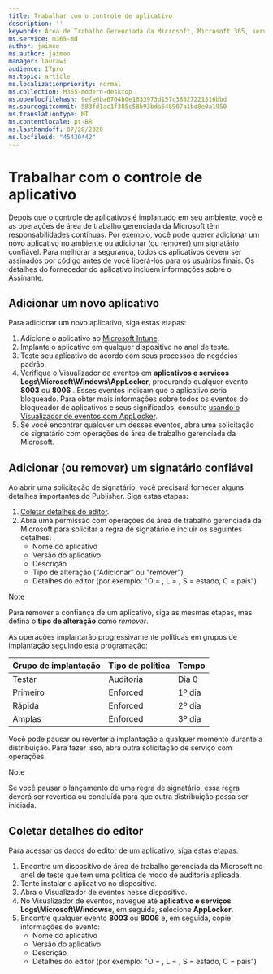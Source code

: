 ```yaml
---
title: Trabalhar com o controle de aplicativo
description: ''
keywords: Área de Trabalho Gerenciada da Microsoft, Microsoft 365, serviço, documentação
ms.service: m365-md
author: jaimeo
ms.author: jaimeo
manager: laurawi
audience: ITpro
ms.topic: article
ms.localizationpriority: normal
ms.collection: M365-modern-desktop
ms.openlocfilehash: 9efe6ba6704b0e1633973d157c38827221316bbd
ms.sourcegitcommit: 583fd1ac1f385c58b93bda648907a1bd8e0a1950
ms.translationtype: MT
ms.contentlocale: pt-BR
ms.lasthandoff: 07/28/2020
ms.locfileid: "45430442"
---
```

# <a name="work-with-app-control"></a>Trabalhar com o controle de aplicativo

Depois que o controle de aplicativos é implantado em seu ambiente, você e as operações de área de trabalho gerenciada da Microsoft têm responsabilidades contínuas. Por exemplo, você pode querer adicionar um novo aplicativo no ambiente ou adicionar (ou remover) um signatário confiável. Para melhorar a segurança, todos os aplicativos devem ser assinados por código antes de você liberá-los para os usuários finais. Os detalhes do fornecedor do aplicativo incluem informações sobre o Assinante.


## <a name="add-a-new-app"></a>Adicionar um novo aplicativo

Para adicionar um novo aplicativo, siga estas etapas:

1. Adicione o aplicativo ao [Microsoft Intune](https://docs.microsoft.com/mem/intune/apps/apps-win32-app-management).
2. Implante o aplicativo em qualquer dispositivo no anel de teste. 
3. Teste seu aplicativo de acordo com seus processos de negócios padrão. 
4. Verifique o Visualizador de eventos em **aplicativos e serviços Logs\Microsoft\Windows\AppLocker**, procurando qualquer evento **8003** ou **8006** . Esses eventos indicam que o aplicativo seria bloqueado. Para obter mais informações sobre todos os eventos do bloqueador de aplicativos e seus significados, consulte [usando o Visualizador de eventos com AppLocker](https://docs.microsoft.com/windows/security/threat-protection/windows-defender-application-control/applocker/using-event-viewer-with-applocker).
5. Se você encontrar qualquer um desses eventos, abra uma solicitação de signatário com operações de área de trabalho gerenciada da Microsoft.

## <a name="add-or-remove-a-trusted-signer"></a>Adicionar (ou remover) um signatário confiável

Ao abrir uma solicitação de signatário, você precisará fornecer alguns detalhes importantes do Publisher. Siga estas etapas:

1. [Coletar detalhes do editor](#gather-publisher-details).
2. Abra uma permissão com operações de área de trabalho gerenciada da Microsoft para solicitar a regra de signatário e incluir os seguintes detalhes:  
    - Nome do aplicativo 
    - Versão do aplicativo 
    - Descrição 
    - Tipo de alteração ("Adicionar" ou "remover")  
    - Detalhes do editor (por exemplo: "O = <publisher name> , L = <location> , S = estado, C = país") 

> [!NOTE]
> Para remover a confiança de um aplicativo, siga as mesmas etapas, mas defina o **tipo de alteração** como *remover*.

As operações implantarão progressivamente políticas em grupos de implantação seguindo esta programação:


|Grupo de implantação  |Tipo de política  |Tempo  |
|---------|---------|---------|
|Testar     |  Auditoria       |  Dia 0       |
|Primeiro     | Enforced        | 1º dia        |
|Rápida     | Enforced        |  2º dia       |
|Amplas     | Enforced        |  3º dia       |


Você pode pausar ou reverter a implantação a qualquer momento durante a distribuição. Para fazer isso, abra outra solicitação de serviço com operações.

> [!NOTE]
> Se você pausar o lançamento de uma regra de signatário, essa regra deverá ser revertida ou concluída para que outra distribuição possa ser iniciada.

## <a name="gather-publisher-details"></a>Coletar detalhes do editor

Para acessar os dados do editor de um aplicativo, siga estas etapas:

1. Encontre um dispositivo de área de trabalho gerenciada da Microsoft no anel de teste que tem uma política de modo de auditoria aplicada. 
2. Tente instalar o aplicativo no dispositivo.
3. Abra o Visualizador de eventos nesse dispositivo. 
4. No Visualizador de eventos, navegue até **aplicativo e serviços Logs\Microsoft\Windows**e, em seguida, selecione **AppLocker**. 
5. Encontre qualquer evento **8003** ou **8006** e, em seguida, copie informações do evento: 
    - Nome do aplicativo 
    - Versão do aplicativo 
    - Descrição 
    - Detalhes do editor (por exemplo: "O = <publisher name> , L = <location> , S = estado, C = país") 
